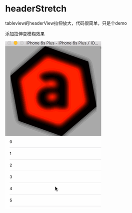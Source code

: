 # headerStretch
tableview的headerView拉伸放大，代码很简单，只是个demo

添加拉伸变模糊效果

![](https://github.com/wenwudong/headerStretch/blob/master/Untitled.gif)
